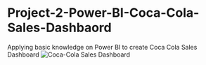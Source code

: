 # Project-2-Power-BI-Coca-Cola-Sales-Dashbaord
Applying basic knowledge on Power BI to create Coca Cola Sales Dashboard
![Coca-Cola Sales Dashboard](https://github.com/karolyamar21/Project-2-Power-BI-Coca-Cola-Sales-Dashbaord/assets/137465006/ade67be6-f175-41a1-888c-f4d562aec814)


